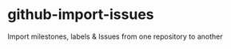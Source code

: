 github-import-issues
====================

Import milestones, labels &amp; Issues from one repository to another
